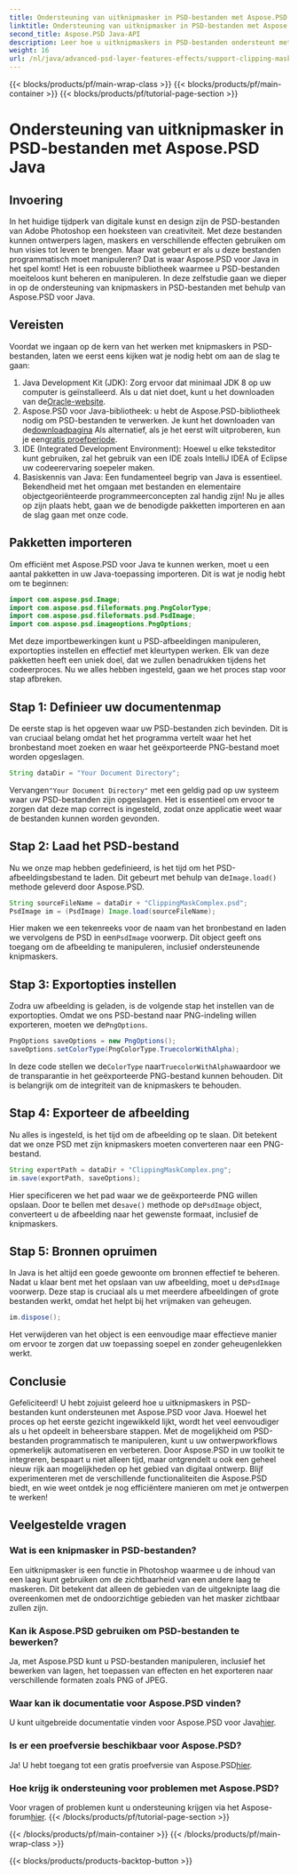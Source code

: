 ```yaml
---
title: Ondersteuning van uitknipmasker in PSD-bestanden met Aspose.PSD Java
linktitle: Ondersteuning van uitknipmasker in PSD-bestanden met Aspose.PSD Java
second_title: Aspose.PSD Java-API
description: Leer hoe u uitknipmaskers in PSD-bestanden ondersteunt met Aspose.PSD voor Java. Volg onze stapsgewijze handleiding om PSD-afbeeldingen eenvoudig te manipuleren.
weight: 16
url: /nl/java/advanced-psd-layer-features-effects/support-clipping-mask-psd-files/
---
```


{{< blocks/products/pf/main-wrap-class >}}
{{< blocks/products/pf/main-container >}}
{{< blocks/products/pf/tutorial-page-section >}}

# Ondersteuning van uitknipmasker in PSD-bestanden met Aspose.PSD Java

## Invoering
In het huidige tijdperk van digitale kunst en design zijn de PSD-bestanden van Adobe Photoshop een hoeksteen van creativiteit. Met deze bestanden kunnen ontwerpers lagen, maskers en verschillende effecten gebruiken om hun visies tot leven te brengen. Maar wat gebeurt er als u deze bestanden programmatisch moet manipuleren? Dat is waar Aspose.PSD voor Java in het spel komt! Het is een robuuste bibliotheek waarmee u PSD-bestanden moeiteloos kunt beheren en manipuleren. In deze zelfstudie gaan we dieper in op de ondersteuning van knipmaskers in PSD-bestanden met behulp van Aspose.PSD voor Java. 
## Vereisten
Voordat we ingaan op de kern van het werken met knipmaskers in PSD-bestanden, laten we eerst eens kijken wat je nodig hebt om aan de slag te gaan:
1.  Java Development Kit (JDK): Zorg ervoor dat minimaal JDK 8 op uw computer is geïnstalleerd. Als u dat niet doet, kunt u het downloaden van de[Oracle-website](https://www.oracle.com/java/technologies/javase-jdk8-downloads.html).
2.  Aspose.PSD voor Java-bibliotheek: u hebt de Aspose.PSD-bibliotheek nodig om PSD-bestanden te verwerken. Je kunt het downloaden van de[downloadpagina](https://releases.aspose.com/psd/java/) Als alternatief, als je het eerst wilt uitproberen, kun je een[gratis proefperiode](https://releases.aspose.com/).
3. IDE (Integrated Development Environment): Hoewel u elke teksteditor kunt gebruiken, zal het gebruik van een IDE zoals IntelliJ IDEA of Eclipse uw codeerervaring soepeler maken.
4. Basiskennis van Java: Een fundamenteel begrip van Java is essentieel. Bekendheid met het omgaan met bestanden en elementaire objectgeoriënteerde programmeerconcepten zal handig zijn!
Nu je alles op zijn plaats hebt, gaan we de benodigde pakketten importeren en aan de slag gaan met onze code.
## Pakketten importeren
Om efficiënt met Aspose.PSD voor Java te kunnen werken, moet u een aantal pakketten in uw Java-toepassing importeren. Dit is wat je nodig hebt om te beginnen:
```java
import com.aspose.psd.Image;
import com.aspose.psd.fileformats.png.PngColorType;
import com.aspose.psd.fileformats.psd.PsdImage;
import com.aspose.psd.imageoptions.PngOptions;
```
Met deze importbewerkingen kunt u PSD-afbeeldingen manipuleren, exportopties instellen en effectief met kleurtypen werken. Elk van deze pakketten heeft een uniek doel, dat we zullen benadrukken tijdens het codeerproces.
Nu we alles hebben ingesteld, gaan we het proces stap voor stap afbreken.
## Stap 1: Definieer uw documentenmap
De eerste stap is het opgeven waar uw PSD-bestanden zich bevinden. Dit is van cruciaal belang omdat het het programma vertelt waar het het bronbestand moet zoeken en waar het geëxporteerde PNG-bestand moet worden opgeslagen.
```java
String dataDir = "Your Document Directory";
```
 Vervangen`"Your Document Directory"` met een geldig pad op uw systeem waar uw PSD-bestanden zijn opgeslagen. Het is essentieel om ervoor te zorgen dat deze map correct is ingesteld, zodat onze applicatie weet waar de bestanden kunnen worden gevonden. 
## Stap 2: Laad het PSD-bestand
 Nu we onze map hebben gedefinieerd, is het tijd om het PSD-afbeeldingsbestand te laden. Dit gebeurt met behulp van de`Image.load()` methode geleverd door Aspose.PSD.
```java
String sourceFileName = dataDir + "ClippingMaskComplex.psd";
PsdImage im = (PsdImage) Image.load(sourceFileName);
```
 Hier maken we een tekenreeks voor de naam van het bronbestand en laden we vervolgens de PSD in een`PsdImage` voorwerp. Dit object geeft ons toegang om de afbeelding te manipuleren, inclusief ondersteunende knipmaskers.
## Stap 3: Exportopties instellen
 Zodra uw afbeelding is geladen, is de volgende stap het instellen van de exportopties. Omdat we ons PSD-bestand naar PNG-indeling willen exporteren, moeten we de`PngOptions`.
```java
PngOptions saveOptions = new PngOptions();
saveOptions.setColorType(PngColorType.TruecolorWithAlpha);
```
 In deze code stellen we de`ColorType` naar`TruecolorWithAlpha`waardoor we de transparantie in het geëxporteerde PNG-bestand kunnen behouden. Dit is belangrijk om de integriteit van de knipmaskers te behouden.
## Stap 4: Exporteer de afbeelding
Nu alles is ingesteld, is het tijd om de afbeelding op te slaan. Dit betekent dat we onze PSD met zijn knipmaskers moeten converteren naar een PNG-bestand.
```java
String exportPath = dataDir + "ClippingMaskComplex.png";
im.save(exportPath, saveOptions);
```
 Hier specificeren we het pad waar we de geëxporteerde PNG willen opslaan. Door te bellen met de`save()` methode op de`PsdImage` object, converteert u de afbeelding naar het gewenste formaat, inclusief de knipmaskers.
## Stap 5: Bronnen opruimen
 In Java is het altijd een goede gewoonte om bronnen effectief te beheren. Nadat u klaar bent met het opslaan van uw afbeelding, moet u de`PsdImage` voorwerp. Deze stap is cruciaal als u met meerdere afbeeldingen of grote bestanden werkt, omdat het helpt bij het vrijmaken van geheugen.
```java
im.dispose();
```
Het verwijderen van het object is een eenvoudige maar effectieve manier om ervoor te zorgen dat uw toepassing soepel en zonder geheugenlekken werkt.
## Conclusie
Gefeliciteerd! U hebt zojuist geleerd hoe u uitknipmaskers in PSD-bestanden kunt ondersteunen met Aspose.PSD voor Java. Hoewel het proces op het eerste gezicht ingewikkeld lijkt, wordt het veel eenvoudiger als u het opdeelt in beheersbare stappen. Met de mogelijkheid om PSD-bestanden programmatisch te manipuleren, kunt u uw ontwerpworkflows opmerkelijk automatiseren en verbeteren.
Door Aspose.PSD in uw toolkit te integreren, bespaart u niet alleen tijd, maar ontgrendelt u ook een geheel nieuw rijk aan mogelijkheden op het gebied van digitaal ontwerp. Blijf experimenteren met de verschillende functionaliteiten die Aspose.PSD biedt, en wie weet ontdek je nog efficiëntere manieren om met je ontwerpen te werken!
## Veelgestelde vragen
### Wat is een knipmasker in PSD-bestanden?
Een uitknipmasker is een functie in Photoshop waarmee u de inhoud van een laag kunt gebruiken om de zichtbaarheid van een andere laag te maskeren. Dit betekent dat alleen de gebieden van de uitgeknipte laag die overeenkomen met de ondoorzichtige gebieden van het masker zichtbaar zullen zijn.
### Kan ik Aspose.PSD gebruiken om PSD-bestanden te bewerken?
Ja, met Aspose.PSD kunt u PSD-bestanden manipuleren, inclusief het bewerken van lagen, het toepassen van effecten en het exporteren naar verschillende formaten zoals PNG of JPEG.
### Waar kan ik documentatie voor Aspose.PSD vinden?
 U kunt uitgebreide documentatie vinden voor Aspose.PSD voor Java[hier](https://reference.aspose.com/psd/java/).
### Is er een proefversie beschikbaar voor Aspose.PSD?
 Ja! U hebt toegang tot een gratis proefversie van Aspose.PSD[hier](https://releases.aspose.com/).
### Hoe krijg ik ondersteuning voor problemen met Aspose.PSD?
 Voor vragen of problemen kunt u ondersteuning krijgen via het Aspose-forum[hier](https://forum.aspose.com/c/psd/34).
{{< /blocks/products/pf/tutorial-page-section >}}

{{< /blocks/products/pf/main-container >}}
{{< /blocks/products/pf/main-wrap-class >}}

{{< blocks/products/products-backtop-button >}}
